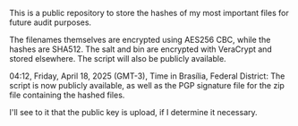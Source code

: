 This is a public repository to store the hashes of my most important files for future audit purposes.

The filenames themselves are encrypted using AES256 CBC, while the hashes are SHA512. The salt and bin are encrypted with VeraCrypt and stored elsewhere. The script will also be publicly available.

04:12, Friday, April 18, 2025 (GMT-3), Time in Brasília, Federal District: The script is now publicly available, as well as the PGP signature file for the zip file containing the hashed files.

I'll see to it that the public key is upload, if I determine it necessary.
